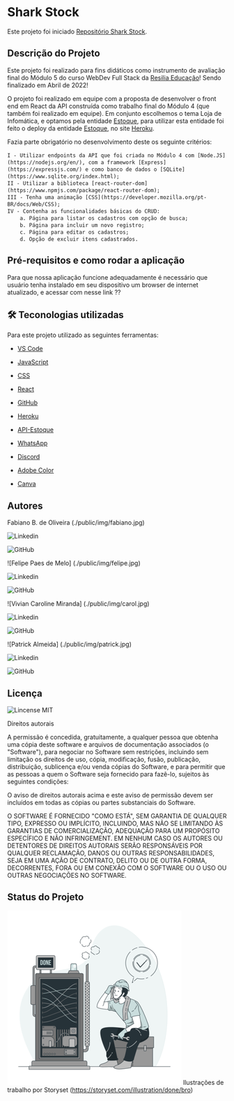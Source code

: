 # Shark Stock

Este projeto foi iniciado [Repositório Shark Stock](https://github.com/sucoDeGoiaba/React_MOD5/tree/master/react-mod5).

## Descrição do Projeto

Este projeto foi realizado para fins didáticos como instrumento de avaliação final do Módulo 5 do curso WebDev Full Stack da [Resilia Educação](https://www.resilia.com.br/)! Sendo finalizado em Abril de 2022!

O projeto foi realizado em equipe com a proposta de desenvolver o front end em React da API construída como trabalho final do Módulo 4 (que também foi realizado em equipe). Em conjunto escolhemos o tema Loja de Infomática, e optamos pela entidade [Estoque](https://github.com/sucoDeGoiaba/apiMOD4), para utilizar esta entidade foi feito o deploy da entidade [Estoque](https://apimod4-infoshark.herokuapp.com/produtos), no site [Heroku](https://www.heroku.com). 

Fazia parte obrigatório no desenvolvimento deste os seguinte critérios:

    I - Utilizar endpoints da API que foi criada no Módulo 4 com [Node.JS](https://nodejs.org/en/), com a framework [Express](https://expressjs.com/) e como banco de dados o [SQLite](https://www.sqlite.org/index.html);
    II - Utilizar a biblioteca [react-router-dom](https://www.npmjs.com/package/react-router-dom);
    III - Tenha uma animação [CSS](https://developer.mozilla.org/pt-BR/docs/Web/CSS);
    IV - Contenha as funcionalidades básicas do CRUD:
        a. Página para listar os cadastros com opção de busca;
        b. Página para incluir um novo registro;
        c. Página para editar os cadastros;
        d. Opção de excluir itens cadastrados.

##  Pré-requisitos e como rodar a aplicação

  Para que nossa aplicação funcione adequadamente é necessário que usuário tenha instalado em seu dispositivo um browser de internet atualizado, e acessar com nesse link ??

## 🛠 Teconologias utilizadas

Para este projeto utilizado as seguintes ferramentas:

  
- [VS Code](https://code.visualstudio.com/)

- [JavaScript](https://www.javascript.com/)

- [CSS](https://www.w3.org/Style/CSS/#specs)

- [React](https://pt-br.reactjs.org/)

- [GitHub](https://github.com/)

- [Heroku](https://www.heroku.com)

- [API-Estoque](https://apimod4-infoshark.herokuapp.com/produtos)

- [WhatsApp](https://web.whatsapp.com/)

- [Discord](https://discord.com/)

- [Adobe Color](https://color.adobe.com/pt/create/color-wheel)

- [Canva](https://www.canva.com/)


## Autores

  
Fabiano B. de Oliveira (./public/img/fabiano.jpg)

![Linkedin](https://www.linkedin.com/in/fabiano-barros-de-oliveira-3aa12b82/)

![GitHub](https://github.com/fabianobarroli)

  

![Felipe Paes de Melo] (./public/img/felipe.jpg)

![Linkedin](https://www.linkedin.com/in/flppaesdemelo/)

![GitHub](https://github.com/sucoDeGoiaba)

  

![Vivian Caroline Miranda] (./public/img/carol.jpg)

![Linkedin](https://www.linkedin.com/in/viviancaroline/)

![GitHub](https://github.com/viviancarolinemiranda)

  

![Patrick Almeida] (./public/img/patrick.jpg)

![Linkedin](https://www.linkedin.com/in/patrick-almeida-01b47422a/)

![GitHub](https://github.com/patrickovalmeida)

  
<!-- 
  <table>
  <tr>
    <td align="center"><a href="https://github.com/andre21cavalcante"><img src="https://user-images.githubusercontent.com/94079921/148246740-2bb317b6-59bb-4700-b337-456bb37bd501.jpeg" style="border-radius: 50%;" width="100px;" alt=""/><br /><sub><b>André Cavalcante</b></sub></a><br /></td>
    <td align="center"><a href="https://github.com/sucoDeGoiaba"><img src="https://user-images.githubusercontent.com/94079921/148248330-bff348d3-826a-41d5-aa35-ea4371e1f060.jpeg" style="border-radius: 50%;"  width="100px;" alt=""/><br /><sub><b>Felipe Santos</b></sub></a><br /></td>
    <td align="center"><a href="https://github.com/igorcampos20016"><img src="https://user-images.githubusercontent.com/94079921/148274992-c4302565-b875-4a5c-83d2-48ad53b4042d.jpeg" style="border-radius: 50%;" width="100px;" alt=""/><br /><sub><b>Igor Campos</b></sub></a><br /></td>
    <td align="center"><a href="https://github.com/karinacristo"><img src="https://user-images.githubusercontent.com/94079921/148248034-0faa538f-631d-438d-afa8-3cf1155fb625.jpeg" style="border-radius: 50%;"  width="100px;" alt=""/><br /><sub><b>Karina Cristo</b></sub></a><br /></td>
    <td align="center"><a href="https://github.com/Nathalia02-alves"><img src= "https://user-images.githubusercontent.com/94079921/148247644-7d7e10dd-ceb6-45d1-b449-f07ac52a515e.jpeg" style="border-radius: 50%;"  width="100px;" alt=""/><br /><sub><b>Nathália Alves</b></sub></a><br /></td>
  </tr>
</table> -->

## Licença

  
![Lincense MIT](./public/img/mitlicense.jpg)

  

Direitos autorais

  

A permissão é concedida, gratuitamente, a qualquer pessoa que obtenha uma cópia deste software e arquivos de documentação associados (o "Software"), para negociar no Software sem restrições, incluindo sem limitação os direitos de uso, cópia, modificação, fusão, publicação, distribuição, sublicença e/ou venda cópias do Software, e para permitir que as pessoas a quem o Software seja fornecido para fazê-lo, sujeitos às seguintes condições:

  

O aviso de direitos autorais acima e este aviso de permissão devem ser incluídos em todas as cópias ou partes substanciais do Software.

  

O SOFTWARE É FORNECIDO "COMO ESTÁ", SEM GARANTIA DE QUALQUER TIPO, EXPRESSO OU IMPLÍCITO, INCLUINDO, MAS NÃO SE LIMITANDO ÀS GARANTIAS DE COMERCIALIZAÇÃO, ADEQUAÇÃO PARA UM PROPÓSITO ESPECÍFICO E NÃO INFRINGEMENT. EM NENHUM CASO OS AUTORES OU DETENTORES DE DIREITOS AUTORAIS SERÃO RESPONSÁVEIS POR QUALQUER RECLAMAÇÃO, DANOS OU OUTRAS RESPONSABILIDADES, SEJA EM UMA AÇÃO DE CONTRATO, DELITO OU DE OUTRA FORMA, DECORRENTES, FORA OU EM CONEXÃO COM O SOFTWARE OU O USO OU OUTRAS NEGOCIAÇÕES NO SOFTWARE.

## Status do Projeto

![Done](./public/img/Done-bro.png)
Ilustrações de trabalho por Storyset (https://storyset.com/illustration/done/bro)